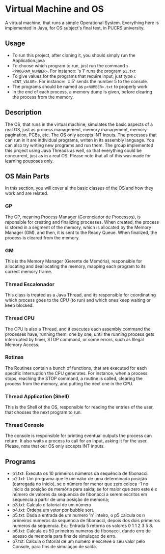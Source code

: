 # Virtual Machine and OS
A virtual machine, that runs a simple Operational System. Everything here is implemented in Java, for OS subject's final test, in PUCRS university. 

## Usage
- To run this project, after cloning it, you should simply run the Application.java
- To choose which program to run, just run the command ```s <PROGRAM_NUMBER>```. For instance: 's 1' runs the program ```p1.txt```
- To give values for the programs that require input, just type ``` c <INT_VALUE> ```. For instance: 'c 5' sends the number 5 to the console.
- The programs should be named as ```p<NUMBER>.txt``` to properly work
- In the end of each process, a memory dump is given, before clearing the process from the memory.

## Description
The OS, that runs in the virtual machine, simulates the basic aspects of a real OS, just as process management, memory management, memory pagination, PCBs, etc. The OS only accepts INT inputs. The processes that can run in it are individual programs, writen in its assembly language. You can also try writing new programs and run them. The group implemented this project using Java Threads as well, so that everything could be concurrent, just as in a real OS. Please note that all of this was made for learning pouposes only.

## OS Main Parts
In this section, you will cover al the basic classes of the OS and how they work and are related.

### GP
The GP, meaning Process Manager (Gerenciador de Processos), is reponsible for creating and finalizing processes. When created, the process is stored in a segment of the memory, which is allocated by the Memory Manager (GM), and then, it is sent to the Ready Queue. When finalized, the process is cleared from the memory. 

### GM
This is the Memory Manager (Gerente de Memória), responsible for allocating and deallocating the memory, mapping each program to its correct memory frame.

### Thread Escalonador
This class is treated as a Java Thread, and its responsible for coordinating which process goes to the CPU (to run) and which ones keep waiting or keep blocked.

### Thread CPU
The CPU is also a Thread, and it executes each assembly command the processes have, running them, one by one, until the running process gets interrupted by timer, STOP command, or some errors, such as Illegal Memory Access.

### Rotinas
The Routines contain a bunch of functions, that are executed for each specific Interruption the CPU generates. For instance, when a process stops, reaching the STOP command, a routine is called, clearing the process from the memory, and putting the next one in the CPU.

### Thread Application (Shell)
This is the Shell of the OS, responsible for reading the entries of the user, that chooses the next program to run.

### Thread Console
The console is responsible for printing eventual outputs the process can return. It also waits a process to call for an input, asking it for the user. Please, note that our OS only accepts INT inputs.


## Programs
 - p1.txt: Executa os 10 primeiros números da sequência de fibonacci.
 - p2.txt: Um programa que le um valor de uma determinada posição (carregada no inicio),
            se o número for menor que zero coloca -1 no início da posição de memória para saída;
            se for maior que zero este é o número de valores
            da sequencia de fibonacci a serem escritos em sequencia a partir de uma posição de
            memoria;
 - p3.txt: Calcula o fatorial de um número
 - p4.txt: Ordena um vetor por bubble sort.
 - p5.txt: Dada a entrada de um numero 'n' inteiro, o p5 calcula os n primeiros numeros da sequencia de fibonacci, depois dos dois primeiros numeros da sequencia.
           Ex.: Entrada 5 retorna os valores 0 1 1 2 3 5 8.
 - p6.txt: Calcula os 50 primeiros numeros de fibonacci, dando erro de acesso de memoria para fins de simulaçao de erro.
 - p7.txt: Calcula o fatorial de um numero e escreve o seu valor pelo Console, para fins de simulaçao de saída.
